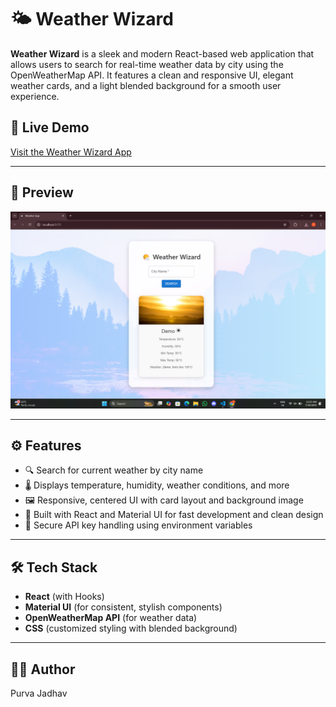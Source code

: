 # 🌤️ Weather Wizard

**Weather Wizard** is a sleek and modern React-based web application that allows users to search for real-time weather data by city using the OpenWeatherMap API. It features a clean and responsive UI, elegant weather cards, and a light blended background for a smooth user experience.

## 🚀 Live Demo

[Visit the Weather Wizard App](https://weatherwizardapp.netlify.app/) 

---

## 📸 Preview

![Weather Wizard Screenshot](/public/screenshot.png)

---

## ⚙️ Features

- 🔍 Search for current weather by city name
- 🌡️ Displays temperature, humidity, weather conditions, and more
- 🖼️ Responsive, centered UI with card layout and background image
- 🧠 Built with React and Material UI for fast development and clean design
- 🔐 Secure API key handling using environment variables

---

## 🛠️ Tech Stack

- **React** (with Hooks)
- **Material UI** (for consistent, stylish components)
- **OpenWeatherMap API** (for weather data)
- **CSS** (customized styling with blended background)

---

## 🙋‍♀️ Author
Purva Jadhav